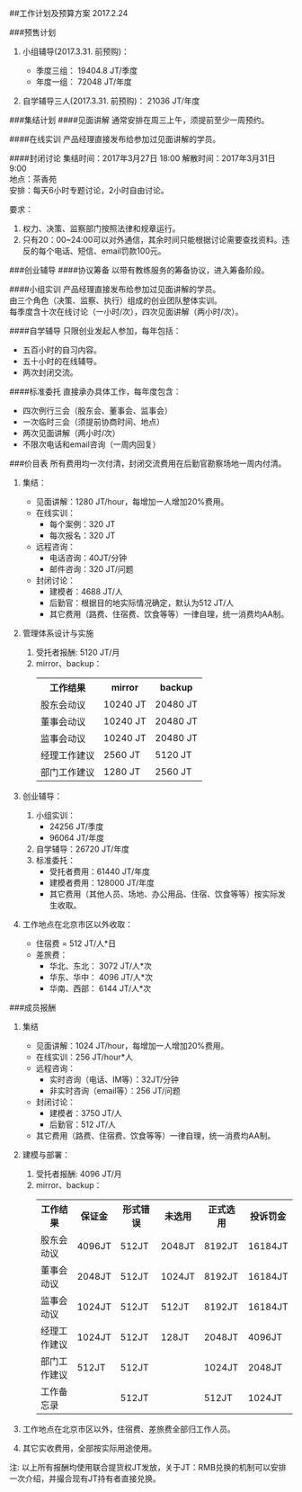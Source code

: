 ##工作计划及预算方案
2017.2.24

###预售计划
1. 小组辅导(2017.3.31. 前预购)：  
	* 季度三组： 19404.8 JT/季度
	* 年度一组： 72048 JT/年度

2. 自学辅导三人(2017.3.31. 前预购)： 21036 JT/年度  

###集结计划
####见面讲解
通常安排在周三上午，须提前至少一周预约。

####在线实训
产品经理直接发布给参加过见面讲解的学员。

####封闭讨论
集结时间：2017年3月27日 18:00
解散时间：2017年3月31日 9:00  
地点：茶香苑  
安排：每天6小时专题讨论，2小时自由讨论。  

要求： 

1. 权力、决策、监察部门按照法律和规章运行。
2. 只有20：00~24:00可以对外通信，其余时间只能根据讨论需要查找资料。违反的每个电话、短信、email罚款100元。  

###创业辅导
####协议筹备
以带有教练服务的筹备协议，进入筹备阶段。

####小组实训
产品经理直接发布给参加过见面讲解的学员。  
由三个角色（决策、监察、执行）组成的创业团队整体实训。    
每季度含十次在线讨论（一小时/次），四次见面讲解（两小时/次）。  

####自学辅导
只限创业发起人参加，每年包括：    
* 五百小时的自习内容。
* 五十小时的在线辅导。
* 两次封闭交流。

####标准委托
直接承办具体工作，每年度包含：
* 四次例行三会（股东会、董事会、监事会）
* 一次临时三会（须提前协商时间、地点）
* 两次见面讲解（两小时/次）
* 不限次电话和email咨询（一周内回复）

###价目表
所有费用均一次付清，封闭交流费用在后勤官勘察场地一周内付清。

1. 集结：
	* 见面讲解：1280 JT/hour，每增加一人增加20%费用。
	* 在线实训：
		* 每个案例：320 JT
		* 每次报名：320 JT
	* 远程咨询：
		* 电话咨询：40JT/分钟
   		* 邮件咨询：320 JT/问题
	* 封闭讨论：
		* 建模者：4688 JT/人
		* 后勤官：根据目的地实际情况确定，默认为512 JT/人
		* 其它费用（路费、住宿费、饮食等等）一律自理，统一消费均AA制。

2. 管理体系设计与实施
	1. 受托者报酬: 5120 JT/月
	2. mirror、backup：
		<table>
		<tr><th>工作结果</th><th>mirror</th><th>backup</th></tr>
		<tr><td>股东会动议</td><td>10240 JT</td><td>20480 JT</td></tr>
		<tr><td>董事会动议</td><td>10240 JT</td><td>20480 JT</td></tr>
		<tr><td>监事会动议</td><td>10240 JT</td><td>20480 JT</td></tr>
		<tr><td>经理工作建议</td><td>2560 JT</td><td>5120 JT</td></tr>
		<tr><td>部门工作建议</td><td>1280 JT</td><td>2560 JT</td></tr>
		</table>

3. 创业辅导：
 	1. 小组实训：
		* 24256 JT/季度
		* 96064 JT/年度
	2. 自学辅导：26720 JT/年度
	3. 标准委托：
		* 受托者费用：61440 JT/年度 
		* 建模者费用：128000 JT/年度
		* 其它费用（其他人员、场地、办公用品、住宿、饮食等等）按实际发生收取。

4. 工作地点在北京市区以外收取：
	* 住宿费 = 512 JT/人*日 
	* 差旅费：
		* 华北、东北：	 3072 JT/人*次
		* 华东、华中： 4096 JT/人*次
		* 华南、西部：	 6144 JT/人*次

###成员报酬
1. 集结
	* 见面讲解：1024 JT/hour，每增加一人增加20%费用。
	* 在线实训：256 JT/hour*人
	* 远程咨询：
		* 实时咨询（电话、IM等）：32JT/分钟
   		* 非实时咨询（email等）：256 JT/问题
	* 封闭讨论：
		* 建模者：3750 JT/人
		* 后勤官：512 JT/人
	* 其它费用（路费、住宿费、饮食等等）一律自理，统一消费均AA制。

2. 建模与部署：  
	1. 受托者报酬: 4096 JT/月
	2. mirror、backup：
		<table>
		<tr><th>工作结果</th><th>保证金</th><th>形式错误</th><th>未选用</th><th>正式选用</th><th>投诉罚金</th></tr>
		<tr><td>股东会动议</td><td>4096JT</td><td>512JT</td><td>2048JT</td><td>8192JT</td><td>16184JT</td></tr>
		<tr><td>董事会动议</td><td>2048JT</td><td>512JT</td><td>1024JT</td><td>8192JT</td><td>16184JT</td></tr>
		<tr><td>监事会动议</td><td>1024JT</td><td>512JT</td><td>512JT</td><td>8192JT</td><td>16184JT</td></tr>
		<tr><td>经理工作建议</td><td>1024JT</td><td>512JT</td><td>128JT</td><td>2048JT</td><td>4096JT</td></tr>
		<tr><td>部门工作建议</td><td>512JT</td><td>512JT</td><td></td><td>1024JT</td><td>2048JT</td></tr>
		<tr><td>工作备忘录</td><td></td><td>512JT</td><td></td><td>512JT</td><td>1024JT</td></tr>
		</table>

3. 工作地点在北京市区以外，住宿费、差旅费全部归工作人员。

4. 其它实收费用，全部按实际用途使用。

注: 以上所有报酬均使用联合提货权JT发放，关于JT：RMB兑换的机制可以安排一次介绍，并撮合现有JT持有者直接兑换。

